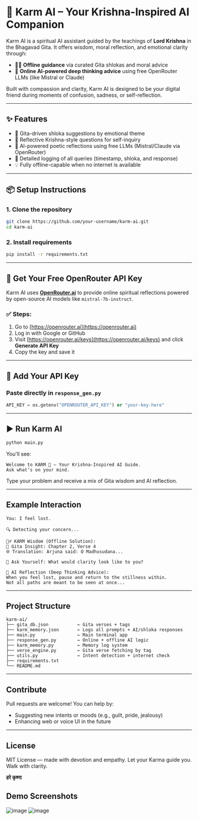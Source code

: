 # 🌿 Karm AI – Your Krishna-Inspired AI Companion

Karm AI is a spiritual AI assistant guided by the teachings of **Lord Krishna** in the Bhagavad Gita. It offers wisdom, moral reflection, and emotional clarity through:

- 🧘‍♂️ **Offline guidance** via curated Gita shlokas and moral advice
- 🤖 **Online AI-powered deep thinking advice** using free OpenRouter LLMs (like Mistral or Claude)

Built with compassion and clarity, Karm AI is designed to be your digital friend during moments of confusion, sadness, or self-reflection.

---

## ✨ Features

- 📖 Gita-driven shloka suggestions by emotional theme
- 💭 Reflective Krishna-style questions for self-inquiry
- 🧠 AI-powered poetic reflections using free LLMs (Mistral/Claude via OpenRouter)
- 📝 Detailed logging of all queries (timestamp, shloka, and response)
- 💡 Fully offline-capable when no internet is available

---

## 📦 Setup Instructions

### 1. Clone the repository

```bash
git clone https://github.com/your-username/karm-ai.git
cd karm-ai
````

### 2. Install requirements

```bash
pip install -r requirements.txt
```

---

## 🔐 Get Your Free OpenRouter API Key

Karm AI uses [**OpenRouter.ai**](https://openrouter.ai) to provide online spiritual reflections powered by open-source AI models like `mistral-7b-instruct`.

### ✅ Steps:

1. Go to [https://openrouter.ai](https://openrouter.ai)
2. Log in with Google or GitHub
3. Visit [https://openrouter.ai/keys](https://openrouter.ai/keys) and click **Generate API Key**
4. Copy the key and save it

---

## 🔑 Add Your API Key

### Paste directly in `response_gen.py`

```python
API_KEY = os.getenv("OPENROUTER_API_KEY") or "your-key-here"
```

---

## ▶️ Run Karm AI

```bash
python main.py
```

You'll see:

```
Welcome to KARM 💫 – Your Krishna-Inspired AI Guide.
Ask what’s on your mind.
```

Type your problem and receive a mix of Gita wisdom and AI reflection.

---

## Example Interaction

```text
You: I feel lost.

🔍 Detecting your concern...

🧘‍♂️ KARM Wisdom (Offline Solution):
📘 Gita Insight: Chapter 2, Verse 4
🌐 Translation: Arjuna said: O Madhusudana...

💭 Ask Yourself: What would clarity look like to you?

🤖 AI Reflection (Deep Thinking Advice):
When you feel lost, pause and return to the stillness within.
Not all paths are meant to be seen at once...
```

---

## Project Structure

```
karm-ai/
├── gita_db.json           ← Gita verses + tags
├── karm_memory.json       ← Logs all prompts + AI/shloka responses
├── main.py                ← Main terminal app
├── response_gen.py        ← Online + offline AI logic
├── karm_memory.py         ← Memory log system
├── verse_engine.py        ← Gita verse fetching by tag
├── utils.py               ← Intent detection + internet check
├── requirements.txt
└── README.md
```

---

## Contribute

Pull requests are welcome! You can help by:

* Suggesting new intents or moods (e.g., guilt, pride, jealousy)
* Enhancing web or voice UI in the future

---

## License

MIT License — made with devotion and empathy.
Let your Karma guide you. Walk with clarity.

**हरे कृष्णा**

## Demo Screenshots
![image](https://github.com/user-attachments/assets/02cdfe43-34da-4dfc-8a69-c8055dc7c098)
![image](https://github.com/user-attachments/assets/3f0432f5-dd38-4cef-af3d-1540a845f763)


